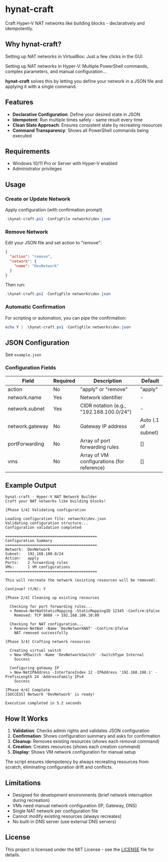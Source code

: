 # hynat-craft

Craft Hyper-V NAT networks like building blocks - declaratively and idempotently.

## Why hynat-craft?

Setting up NAT networks in VirtualBox: Just a few clicks in the GUI

Setting up NAT networks in Hyper-V: Multiple PowerShell commands, complex parameters, and manual configuration...

**hynat-craft** solves this by letting you define your network in a JSON file and applying it with a single command.

## Features

- **Declarative Configuration**: Define your desired state in JSON
- **Idempotent**: Run multiple times safely - same result every time
- **Clean Slate Approach**: Ensures consistent state by recreating resources
- **Command Transparency**: Shows all PowerShell commands being executed

## Requirements

- Windows 10/11 Pro or Server with Hyper-V enabled
- Administrator privileges

## Usage

### Create or Update Network

Apply configuration (with confirmation prompt)

```powershell
.\hynat-craft.ps1 -ConfigFile networks\dev.json
```

### Remove Network

Edit your JSON file and set action to "remove":

```json
{
  "action": "remove",
  "network": {
    "name": "DevNetwork"
  }
}
```

Then run:
```powershell
.\hynat-craft.ps1 -ConfigFile networks\dev.json
```

### Automatic Confirmation

For scripting or automation, you can pipe the confirmation:

```powershell
echo Y | .\hynat-craft.ps1 -ConfigFile networks\dev.json
```

## JSON Configuration

See `example.json`

### Configuration Fields

| Field           | Required | Description                                | Default             |
|-----------------|----------|--------------------------------------------|---------------------|
| action          | No       | "apply" or "remove"                        | "apply"             |
| network.name    | Yes      | Network identifier                         | -                   |
| network.subnet  | Yes      | CIDR notation (e.g., "192.168.100.0/24")   | -                   |
| network.gateway | No       | Gateway IP address                         | Auto (.1 of subnet) |
| portForwarding  | No       | Array of port forwarding rules             | []                  |
| vms             | No       | Array of VM configurations (for reference) | []                  |

## Example Output

```
hynat-craft - Hyper-V NAT Network Builder
Craft your NAT networks like building blocks!

[Phase 1/4] Validating configuration

Loading configuration file: networks\dev.json
Validating configuration structure...
Configuration validation completed

=========================================
Configuration Summary
=========================================
Network:  DevNetwork
Subnet:   192.168.100.0/24
Action:   apply
Ports:    2 forwarding rules
VMs:      1 VM configurations
=========================================

This will recreate the network (existing resources will be removed).

Continue? (Y/N): Y

[Phase 2/4] Cleaning up existing resources

  Checking for port forwarding rules...
  > Remove-NetNatStaticMapping -StaticMappingID 12345 -Confirm:$false
    Removed: TCP 8080 -> 192.168.100.10:80

  Checking for NAT configuration...
  > Remove-NetNat -Name 'DevNetworkNAT' -Confirm:$false
    NAT removed successfully

[Phase 3/4] Crafting network resources

  Creating virtual switch
  > New-VMSwitch -Name 'DevNetworkSwitch' -SwitchType Internal
    Success

  Configuring gateway IP
  > New-NetIPAddress -InterfaceIndex 12 -IPAddress '192.168.100.1' -PrefixLength 24 -AddressFamily IPv4
    Success

[Phase 4/4] Complete
[SUCCESS] Network 'DevNetwork' is ready!

Execution completed in 5.2 seconds
```

## How It Works

1. **Validation**: Checks admin rights and validates JSON configuration
2. **Confirmation**: Shows configuration summary and asks for confirmation
3. **Cleanup**: Removes existing resources (shows each removal command)
4. **Creation**: Creates resources (shows each creation command)
5. **Display**: Shows VM network configuration for manual setup

The script ensures idempotency by always recreating resources from scratch, eliminating configuration drift and conflicts.

## Limitations

- Designed for development environments (brief network interruption during recreation)
- VMs need manual network configuration (IP, Gateway, DNS)
- Single NAT network per configuration file
- Cannot modify existing resources (always recreates)
- No built-in DNS server (use external DNS servers)

## License

This project is licensed under the MIT License - see the [LICENSE](https://opensource.org/license/mit) file for details.
